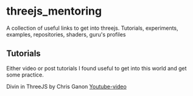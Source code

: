 # threejs_mentoring
A collection of useful links to get into threejs. Tutorials, experiments, examples, repositories, shaders, guru's profiles

## Tutorials
Either video or post tutorials I found useful to get into this world and get some practice.

Divin in ThreeJS by Chris Ganon 
[Youtube-video](https://youtu.be/ABV1mK1CGOY)


